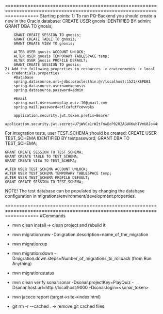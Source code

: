 ========================================================================================================================
Starting points:
    1) To run PQ-Backend you should create a new in the Oracle database:
        CREATE USER gnosis IDENTIFIED BY admin;
        GRANT DBA TO gnosis;
        
        GRANT CREATE SESSION TO gnosis;
        GRANT CREATE TABLE TO gnosis;
        GRANT CREATE VIEW TO gnosis;
        
        ALTER USER gnosis ACCOUNT UNLOCK;
        ALTER USER gnosis TEMPORARY TABLESPACE temp;
        ALTER USER gnosis PROFILE DEFAULT;
        GRANT CREATE SESSION TO gnosis;
    2) Add the following properties in resources -> environments -> local -> credentials.properties
        #Database
        spring.datasource.url=jdbc:oracle:thin:@//localhost:1521/XEPDB1
        spring.datasource.username=gnosis
        spring.datasource.password=admin
        
        #Email
        spring.mail.username=play.quiz.10@gmail.com
        spring.mail.password=otlcafqtfcevwpks
        
        application.security.jwt.token.prefix=Bearer
        application.security.jwt.secret=U7jWVCe1rW2tFnwBoP02RZAGUXKubTVmU8Jo44xHIBM=

For integration tests, user TEST_SCHEMA should be created:
    CREATE USER TEST_SCHEMA IDENTIFIED BY testpassword;
    GRANT DBA TO TEST_SCHEMA;

    GRANT CREATE SESSION TO TEST_SCHEMA;
    GRANT CREATE TABLE TO TEST_SCHEMA;
    GRANT CREATE VIEW TO TEST_SCHEMA;
    
    ALTER USER TEST_SCHEMA ACCOUNT UNLOCK;
    ALTER USER TEST_SCHEMA TEMPORARY TABLESPACE temp;
    ALTER USER TEST_SCHEMA PROFILE DEFAULT;
    GRANT CREATE SESSION TO TEST_SCHEMA;

NOTE!
The test database can be populated by changing the database configuration in migrations/environment/development.properties.



========================================================================================================================
#Commands
- mvn clean install -> clean project and rebuild it
- mvn migration:new -Dmigration.description=name_of_the_migration
- mvn migration:up
- mvn migration:down -Dmigration.down.steps=Number_of_migrations_to_rollback (from Run Anything)
- mvn migration:status
- mvn clean verify sonar:sonar -Dsonar.projectKey=PlayQuiz -Dsonar.host.url=http://localhost:9000 -Dsonar.login=<sonar_token>
- mvn jacoco:report (target->site->index.html)

- git rm -r --cached . -> remove git cached files
